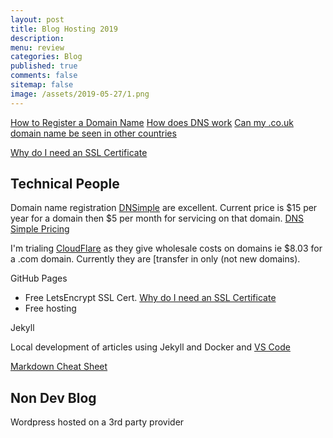```yaml
---
layout: post
title: Blog Hosting 2019 
description: 
menu: review
categories: Blog 
published: true 
comments: false
sitemap: false
image: /assets/2019-05-27/1.png
---
```


[How to Register a Domain Name]()
[How does DNS work]()
[Can my .co.uk domain name be seen in other countries]()

[Why do I need an SSL Certificate]()

## Technical People 
Domain name registration [DNSimple](https://dnsimple.com/) are excellent. Current price is $15 per year for a domain then $5 per month for servicing on that domain. [DNS Simple Pricing](https://dnsimple.com/pricing)  

I'm trialing [CloudFlare](https://cloudflare.com) as they give wholesale costs on domains ie $8.03 for a .com domain. Currently they are [transfer in only (not new domains).

GitHub Pages
 - Free LetsEncrypt SSL Cert. [Why do I need an SSL Certificate]()
 - Free hosting

Jekyll 

Local development of articles using Jekyll and Docker and [VS Code]()

[Markdown Cheat Sheet]()

## Non Dev Blog
Wordpress hosted on a 3rd party provider











